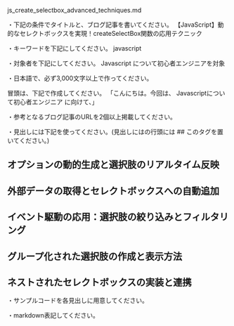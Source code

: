 js_create_selectbox_advanced_techniques.md

・下記の条件でタイトルと、ブログ記事を書いてください。
【JavaScript】動的なセレクトボックスを実現！createSelectBox関数の応用テクニック

・キーワードを下記にしてください。
javascript

・対象者を下記にしてください。
  Javascript について初心者エンジニアを対象


・日本語で、必ず3,000文字以上で作ってください。

冒頭は、下記で作成してください。
「こんにちは。今回は、
Javascriptについて初心者エンジニア
に向けて、」

・参考となるブログ記事のURLを2個以上掲載してください。

・見出しには下記を使ってください。(見出しにはの行頭には ## このタグを置いてください。)
## オプションの動的生成と選択肢のリアルタイム反映
## 外部データの取得とセレクトボックスへの自動追加
## イベント駆動の応用：選択肢の絞り込みとフィルタリング
## グループ化された選択肢の作成と表示方法
## ネストされたセレクトボックスの実装と連携

・サンプルコードを各見出しに用意してください。

・markdown表記してください。

